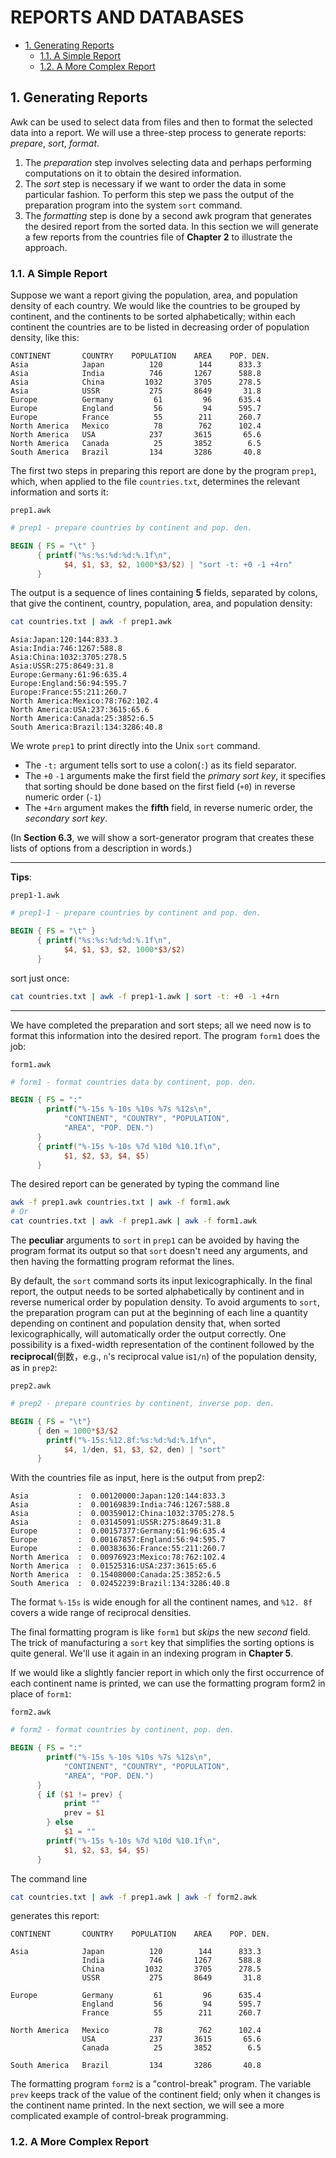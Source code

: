 # REPORTS AND DATABASES <!-- omit in toc -->

- [1. Generating Reports](#1-generating-reports)
  - [1.1. A Simple Report](#11-a-simple-report)
  - [1.2. A More Complex Report](#12-a-more-complex-report)

## 1. Generating Reports

Awk can be used to select data from files and then to format the selected data into a report. We will use a three-step process to generate reports: *prepare*, *sort*, *format*.

1. The *preparation* step involves selecting data and perhaps performing computations on it to obtain the desired information.
2. The *sort* step is necessary if we want to order the data in some particular fashion. To perform this step we pass the output of the preparation program into the system `sort` command.
3. The *formatting* step is done by a second awk program that generates the desired report from the sorted data. In this section we will generate a few reports from the countries file of **Chapter 2** to illustrate the approach.

### 1.1. A Simple Report

Suppose we want a report giving the population, area, and population density of each country. We would like the countries to be grouped by continent, and the continents to be sorted alphabetically; within each continent the countries are to be listed in decreasing order of population density, like this:

```plaintext
CONTINENT       COUNTRY    POPULATION    AREA    POP. DEN.
Asia            Japan          120        144      833.3
Asia            India          746       1267      588.8
Asia            China         1032       3705      278.5
Asia            USSR           275       8649       31.8
Europe          Germany         61         96      635.4
Europe          England         56         94      595.7
Europe          France          55        211      260.7
North America   Mexico          78        762      102.4
North America   USA            237       3615       65.6
North America   Canada          25       3852        6.5
South America   Brazil         134       3286       40.8
```

The first two steps in preparing this report are done by the program `prep1`, which, when applied to the file `countries.txt`, determines the relevant information and sorts it:

`prep1.awk`

```awk
# prep1 - prepare countries by continent and pop. den.

BEGIN { FS = "\t" }
      { printf("%s:%s:%d:%d:%.1f\n",
            $4, $1, $3, $2, 1000*$3/$2) | "sort -t: +0 -1 +4rn"
      }
```

The output is a sequence of lines containing **5** fields, separated by colons, that give the continent, country, population, area, and population density:

```bash
cat countries.txt | awk -f prep1.awk
```

```plaintext
Asia:Japan:120:144:833.3
Asia:India:746:1267:588.8
Asia:China:1032:3705:278.5
Asia:USSR:275:8649:31.8
Europe:Germany:61:96:635.4
Europe:England:56:94:595.7
Europe:France:55:211:260.7
North America:Mexico:78:762:102.4
North America:USA:237:3615:65.6
North America:Canada:25:3852:6.5
South America:Brazil:134:3286:40.8
```

We wrote `prep1` to print directly into the Unix `sort` command.

- The `-t:` argument tells sort to use a colon(`:`) as its field separator.
- The `+0` `-1` arguments make the first field the *primary sort key*, it specifies that sorting should be done based on the first field (`+0`) in reverse numeric order (`-1`)
- The `+4rn` argument makes the **fifth** field, in reverse numeric order, the *secondary sort key*.

(In **Section 6.3**, we will show a sort-generator program that creates these lists of options from a description in words.)

---

**Tips**:

`prep1-1.awk`

```awk
# prep1-1 - prepare countries by continent and pop. den.

BEGIN { FS = "\t" }
      { printf("%s:%s:%d:%d:%.1f\n",
            $4, $1, $3, $2, 1000*$3/$2)
      }
```

sort just once:

```bash
cat countries.txt | awk -f prep1-1.awk | sort -t: +0 -1 +4rn
```

---

We have completed the preparation and sort steps; all we need now is to format this information into the desired report. The program `form1` does the job:

`form1.awk`

```awk
# form1 - format countries data by continent, pop. den.

BEGIN { FS = ":"
        printf("%-15s %-10s %10s %7s %12s\n",
            "CONTINENT", "COUNTRY", "POPULATION",
            "AREA", "POP. DEN.")
      }
      { printf("%-15s %-10s %7d %10d %10.1f\n",
            $1, $2, $3, $4, $5)
      }
```

The desired report can be generated by typing the command line

```bash
awk -f prep1.awk countries.txt | awk -f form1.awk
# Or
cat countries.txt | awk -f prep1.awk | awk -f form1.awk
```

The **peculiar** arguments to `sort` in `prep1` can be avoided by having the program format its output so that `sort` doesn't need any arguments, and then having the formatting program reformat the lines.

By default, the `sort` command sorts its input lexicographically. In the final report, the output needs to be sorted alphabetically by continent and in reverse numerical order by population density. To avoid arguments to `sort`, the preparation program can put at the beginning of each line a quantity depending on continent and population density that, when sorted lexicographically, will automatically order the output correctly. One possibility is a fixed-width representation of the continent followed by the **reciprocal**(倒数，e.g., `n`'s reciprocal value is`1/n`) of the population density, as in `prep2`:

`prep2.awk`

```awk
# prep2 - prepare countries by continent, inverse pop. den.

BEGIN { FS = "\t"}
      { den = 1000*$3/$2
        printf("%-15s:%12.8f:%s:%d:%d:%.1f\n",
            $4, 1/den, $1, $3, $2, den) | "sort"
      }
```

With the countries file as input, here is the output from prep2:

```plaintext
Asia           :  0.00120000:Japan:120:144:833.3
Asia           :  0.00169839:India:746:1267:588.8
Asia           :  0.00359012:China:1032:3705:278.5
Asia           :  0.03145091:USSR:275:8649:31.8
Europe         :  0.00157377:Germany:61:96:635.4
Europe         :  0.00167857:England:56:94:595.7
Europe         :  0.00383636:France:55:211:260.7
North America  :  0.00976923:Mexico:78:762:102.4
North America  :  0.01525316:USA:237:3615:65.6
North America  :  0.15408000:Canada:25:3852:6.5
South America  :  0.02452239:Brazil:134:3286:40.8
```

The format `%-15s` is wide enough for all the continent names, and `%12. 8f` covers a wide range of reciprocal densities.

The final formatting program is like `form1` but *skips* the new *second* field. The trick of manufacturing a `sort` key that simplifies the sorting options is quite general. We'll use it again in an indexing program in **Chapter 5**.

If we would like a slightly fancier report in which only the first occurrence of each continent name is printed, we can use the formatting program form2 in place of `form1`:

`form2.awk`

```awk
# form2 - format countries by continent, pop. den.

BEGIN { FS = ":"
        printf("%-15s %-10s %10s %7s %12s\n",
            "CONTINENT", "COUNTRY", "POPULATION",
            "AREA", "POP. DEN.")
      }
      { if ($1 != prev) {
            print ""
            prev = $1
        } else
            $1 = ""
        printf("%-15s %-10s %7d %10d %10.1f\n",
            $1, $2, $3, $4, $5)
      }
```

The command line

```bash
cat countries.txt | awk -f prep1.awk | awk -f form2.awk
```

generates this report:

```console
CONTINENT       COUNTRY    POPULATION    AREA    POP. DEN.

Asia            Japan          120        144      833.3
                India          746       1267      588.8
                China         1032       3705      278.5
                USSR           275       8649       31.8

Europe          Germany         61         96      635.4
                England         56         94      595.7
                France          55        211      260.7

North America   Mexico          78        762      102.4
                USA            237       3615       65.6
                Canada          25       3852        6.5

South America   Brazil         134       3286       40.8
```

The formatting program `form2` is a "control-break" program. The variable `prev` keeps track of the value of the continent field; only when it changes is the continent name printed. In the next section, we will see a more complicated example of control-break programming.

### 1.2. A More Complex Report
